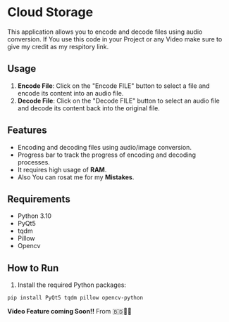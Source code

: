 # Cloud Storage

This application allows you to encode and decode files using audio conversion.
If You use this code in your Project or any Video make sure to give my credit as my respitory link.

## Usage

1. **Encode File**: Click on the "Encode FILE" button to select a file and encode its content into an audio file.
2. **Decode File**: Click on the "Decode FILE" button to select an audio file and decode its content back into the original file.

## Features

- Encoding and decoding files using audio/image conversion.
- Progress bar to track the progress of encoding and decoding processes.
- It requires high usage of **RAM**.
- Also You can rosat me for my **Mistakes**.

## Requirements

- Python 3.10
- PyQt5
- tqdm
- Pillow
- Opencv

## How to Run

1. Install the required Python packages:

```bash
pip install PyQt5 tqdm pillow opencv-python
```
**Video Feature coming Soon!!**
From :bangladesh::smiling_face_with_three_hearts::smiling_face_with_three_hearts:
